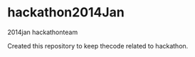 hackathon2014Jan
================

2014jan hackathonteam

Created this repository to keep thecode related to hackathon.
